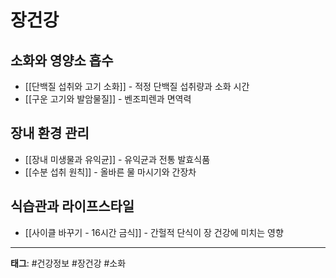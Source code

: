 # 장건강

## 소화와 영양소 흡수
- [[단백질 섭취와 고기 소화]] - 적정 단백질 섭취량과 소화 시간
- [[구운 고기와 발암물질]] - 벤조피렌과 면역력

## 장내 환경 관리
- [[장내 미생물과 유익균]] - 유익균과 전통 발효식품
- [[수분 섭취 원칙]] - 올바른 물 마시기와 간장차

## 식습관과 라이프스타일
- [[사이클 바꾸기 - 16시간 금식]] - 간헐적 단식이 장 건강에 미치는 영향

---
**태그**: #건강정보 #장건강 #소화